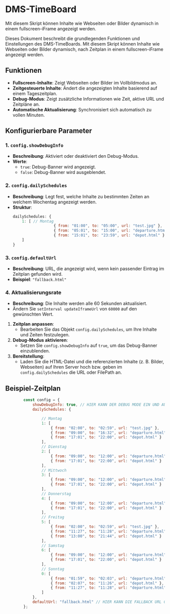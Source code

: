 # DMS-TimeBoard
Mit diesem Skript können Inhalte wie Webseiten oder Bilder dynamisch in einem fullscreen-iFrame angezeigt werden.



Dieses Dokument beschreibt die grundlegenden Funktionen und Einstellungen des DMS-TimeBoards. 
Mit diesem Skript können Inhalte wie Webseiten oder Bilder dynamisch, nach Zeitplan in einem fullscreen-iFrame angezeigt werden.


## Funktionen
- **Fullscreen-Inhalte**: Zeigt Webseiten oder Bilder im Vollbildmodus an.
- **Zeitgesteuerte Inhalte**: Ändert die angezeigten Inhalte basierend auf einem Tageszeitplan.
- **Debug-Modus**: Zeigt zusätzliche Informationen wie Zeit, aktive URL und Zeitpläne an.
- **Automatische Aktualisierung**: Synchronisiert sich automatisch zu vollen Minuten.



## Konfigurierbare Parameter

### 1. `config.showDebugInfo`
- **Beschreibung**: Aktiviert oder deaktiviert den Debug-Modus.
- **Werte**: 
  - `true`: Debug-Banner wird angezeigt.
  - `false`: Debug-Banner wird ausgeblendet.

### 2. `config.dailySchedules`
- **Beschreibung**: Legt fest, welche Inhalte zu bestimmten Zeiten an welchem Wochentag angezeigt werden.
- **Struktur**:
  ```javascript
  dailySchedules: {
      1: [ // Montag
                    { from: "01:00", to: "05:00", url: "test.jpg" },
                    { from: "05:01", to: "15:00", url: "departure.html" },
                    { from: "15:01", to: "23:59", url: "depot.html" }
      ]
  }
  ```

### 3. `config.defaultUrl`
- **Beschreibung**: URL, die angezeigt wird, wenn kein passender Eintrag im Zeitplan gefunden wird.
- **Beispiel**: `"fallback.html"`

### 4. Aktualisierungsrate
- **Beschreibung**: Die Inhalte werden alle 60 Sekunden aktualisiert.
- Ändern Sie `setInterval updateIframeUrl` von `60000` auf den gewünschten Wert.

1. **Zeitplan anpassen**:
   - Bearbeiten Sie das Objekt `config.dailySchedules`, um Ihre Inhalte und Zeiten festzulegen.
2. **Debug-Modus aktivieren**:
   - Setzen Sie `config.showDebugInfo` auf `true`, um das Debug-Banner einzublenden.
3. **Bereitstellung**:
   - Laden Sie die HTML-Datei und die referenzierten Inhalte (z. B. Bilder, Webseiten) auf Ihren Server hoch bzw. geben im `config.dailySchedules` die URL oder FilePath an.

## Beispiel-Zeitplan
```javascript
        const config = {
            showDebugInfo: true, // HIER KANN DER DEBUG MODE EIN UND AUS GESTELLT WERDEN
            dailySchedules: {

                // Montag
                1: [
                    { from: "02:00", to: "02:59", url: "test.jpg" },
                    { from: "09:00", to: "16:32", url: "departure.html" },
                    { from: "17:01", to: "22:00", url: "depot.html" }
                ],
                // Dienstag
                2: [
                    { from: "09:00", to: "12:00", url: "departure.html" },
                    { from: "17:01", to: "22:00", url: "depot.html" }
                ],
                // Mittwoch
                3: [
                    { from: "09:00", to: "12:00", url: "departure.html" },
                    { from: "17:01", to: "22:00", url: "depot.html" }
                ],
                // Donnerstag
                4: [
                    { from: "09:00", to: "12:00", url: "departure.html" },
                    { from: "17:01", to: "22:00", url: "depot.html" }
                ],
                // Freitag
                5: [
                    { from: "02:00", to: "02:59", url: "test.jpg" },
                    { from: "11:27", to: "11:28", url: "departure.html" },
                    { from: "13:00", to: "21:44", url: "depot.html" }
                ],
                // Samstag
                6: [
                    { from: "09:00", to: "12:00", url: "departure.html" },
                    { from: "17:01", to: "22:00", url: "depot.html" }
                ],
                // Sonntag
                0: [
                    { from: "01:59", to: "02:03", url: "departure.html" },
                    { from: "02:07", to: "11:26", url: "depot.html" },
                    { from: "11:27", to: "11:28", url: "departure.html" }
                ]
            },
            defaultUrl: "fallback.html" // HIER KANN DIE FALLBACK URL GESTELLT WERDEN
        };
```


